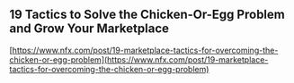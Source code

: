 ## 19 Tactics to Solve the Chicken-Or-Egg Problem and Grow Your Marketplace
  
  [https://www.nfx.com/post/19-marketplace-tactics-for-overcoming-the-chicken-or-egg-problem](https://www.nfx.com/post/19-marketplace-tactics-for-overcoming-the-chicken-or-egg-problem)